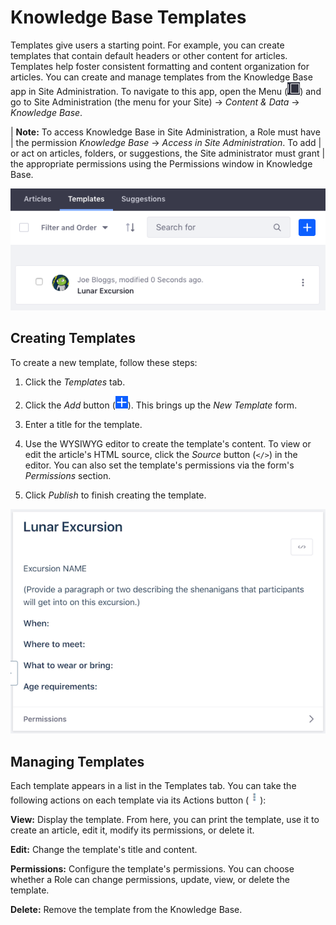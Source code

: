 # Knowledge Base Templates [](id=knowledge-base-templates)

Templates give users a starting point. For example, you can create templates
that contain default headers or other content for articles. Templates help
foster consistent formatting and content organization for articles. You can
create and manage templates from the Knowledge Base app in Site Administration. 
To navigate to this app, open the Menu
(![Menu](../../../../images/icon-menu.png)) and go to Site Administration
(the menu for your Site) &rarr; *Content & Data* &rarr; *Knowledge Base*. 

| **Note:** To access Knowledge Base in Site Administration, a Role must have 
| the permission *Knowledge Base* &rarr; *Access in Site Administration*. To add 
| or act on articles, folders, or suggestions, the Site administrator must grant 
| the appropriate permissions using the Permissions window in Knowledge Base. 

![Figure 1: The Knowledge Base app's Templates tab.](../../../../images/kb-admin-templates.png)

## Creating Templates [](id=creating-templates)

To create a new template, follow these steps:

1.  Click the *Templates* tab. 
 
2.  Click the *Add* button 
    (![Add](../../../../images/icon-add.png)). 
    This brings up the *New Template* form. 

3.  Enter a title for the template. 

4.  Use the WYSIWYG editor to create the template's content. To view or edit the 
    article's HTML source, click the *Source* button (`</>`) in the editor. You 
    can also set the template's permissions via the form's *Permissions* 
    section. 

5.  Click *Publish* to finish creating the template. 

![Figure 2: The New Template form.](../../../../images/kb-admin-new-template.png)

## Managing Templates [](id=managing-templates)

Each template appears in a list in the Templates tab. You can take the following 
actions on each template via its Actions button 
(![Actions](../../../../images/icon-actions.png)):

**View:** Display the template. From here, you can print the template, use 
it to create an article, edit it, modify its permissions, or delete it. 

**Edit:** Change the template's title and content. 

**Permissions:** Configure the template's permissions. You can choose 
whether a Role can change permissions, update, view, or delete the template. 

**Delete:** Remove the template from the Knowledge Base. 
